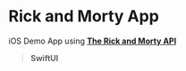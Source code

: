 # Rick and Morty App
iOS Demo App using [**The Rick and Morty API**](https://rickandmortyapi.com)

> **SwiftUI**
